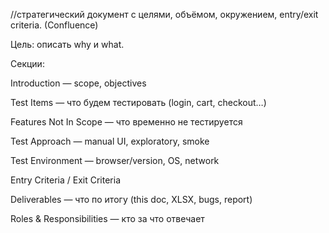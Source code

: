 //стратегический документ с целями, объёмом, окружением, entry/exit criteria. (Confluence)

Цель: описать why и what.

Секции:

Introduction — scope, objectives

Test Items — что будем тестировать (login, cart, checkout…)

Features Not In Scope — что временно не тестируется

Test Approach — manual UI, exploratory, smoke

Test Environment — browser/version, OS, network

Entry Criteria / Exit Criteria

Deliverables — что по итогу (this doc, XLSX, bugs, report)

Roles & Responsibilities — кто за что отвечает